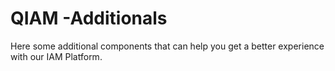 # QIAM -Additionals
Here some additional components that can help you get a better experience with our IAM Platform.


